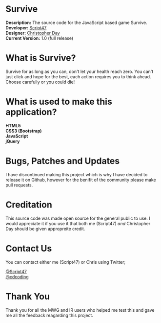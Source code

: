 Survive
=======

<b>Description:</b> The source code for the JavaScript based game Survive.
<br/>
<b>Developer:</b> <a href="http://www.script47.tk/" target="_blank">Script47</a>
<br/>
<b>Designer:</b> <a href="https://github.com/ChristopherDay/">Christopher Day</a>
<br/>
<b>Current Version:</b> 1.0 (full release)

What is Survive?
=======

Survive for as long as you can, don't let your health reach zero. You can't just click and hope for the best, each action requires you to think ahead. Choose carefully or you could die!

What is used to make this application?
=======

<b>HTML5</b>
<br/>
<b>CSS3 (Bootstrap)</b>
<br/>
<b>JavaScript</b>
<br/>
<b>jQuery</b>
<br/>

Bugs, Patches and Updates
=======

I have discontinued making this project which is why I have decided to release it on Github, however for the benifit of the community please make pull requests.

Creditation
=======

This source code was made open source for the general public to use. I would appreciate it if you use it that both me (Script47) <i>and</i> Christopher Day should be given appropreite credit.

Contact Us
=======

You can contact either me (Script47) or Chris using Twitter;

<a href="https://twitter.com/Script47">@Script47</a>
<br/>
<a href="https://twitter.com/cdcoding">@cdcoding</a>

Thank You
=======

Thank you for all the MWG and IR users who helped me test this and gave me all the feedback reagarding this project.
